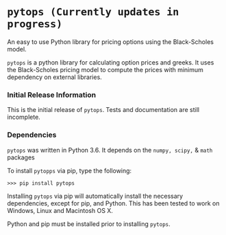 # `pytops (Currently updates in progress)` 
An easy to use Python library for pricing options using the Black-Scholes model.

`pytops` is a python library for calculating option prices and greeks. It uses the Black-Scholes pricing model
to compute the prices with minimum dependency on external libraries.

### Initial Release Information

This is the initial release of `pytops`.  Tests and documentation are still incomplete.

### Dependencies

`pytops` was written in Python 3.6.  It depends on the ```numpy, scipy,``` & ``` math ``` packages

To install `pytopps` via pip, type the following:

```
>>> pip install pytops
```

Installing `pytops` via pip will automatically install the necessary dependencies,
except for pip, and Python.  This has been tested to work on Windows, Linux and Macintosh OS X.

Python and pip must be installed prior to installing ```pytops```.
